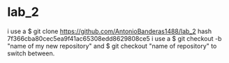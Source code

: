 # lab_2

i use a $ git clone https://github.com/AntonioBanderas1488/lab_2
hash 7f366cba80cec5ea9f41ac65308edd8629808ce5
i use a $ git checkout -b "name of my new repository" and $ git checkout "name of repository" to switch between.

